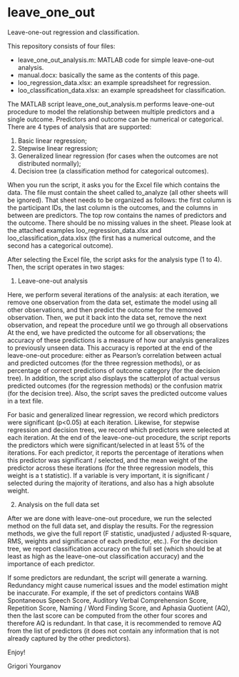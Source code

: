 # leave_one_out
Leave-one-out regression and classification.

This repository consists of four files:

- leave_one_out_analysis.m: MATLAB code for simple leave-one-out analysis.
- manual.docx: basically the same as the contents of this page.
- loo_regression_data.xlsx: an example spreadsheet for regression.
- loo_classification_data.xlsx: an example spreadsheet for classification.

The MATLAB script leave_one_out_analysis.m performs leave-one-out procedure to model the relationship between multiple predictors and a single outcome. Predictors and outcome can be numerical or categorical. There are 4 types of analysis that are supported:

1)	Basic linear regression;
2)	Stepwise linear regression;
3)	Generalized linear regression (for cases when the outcomes are not distributed normally);
4)	Decision tree (a classification method for categorical outcomes).

When you run the script, it asks you for the Excel file which contains the data. The file must contain the sheet called to_analyze (all other sheets will be ignored). That sheet needs to be organized as follows: the first column is the participant IDs, the last column is the outcomes, and the columns in between are predictors. The top row contains the names of predictors and the outcome. There should be no missing values in the sheet. Please look at the attached examples loo_regression_data.xlsx and loo_classification_data.xlsx (the first has a numerical outcome, and the second has a categorical outcome).

After selecting the Excel file, the script asks for the analysis type (1 to 4). Then, the script operates in two stages:

1.	Leave-one-out analysis

Here, we perform several iterations of the analysis: at each iteration, we remove one observation from the data set, estimate the model using all other observations, and then predict the outcome for the removed observation. Then, we put it back into the data set, remove the next observation, and repeat the procedure until we go through all observations At the end, we have predicted the outcome for all observations; the accuracy of these predictions is a measure of how our analysis generalizes to previously unseen data. This accuracy is reported at the end of the leave-one-out procedure: either as Pearson’s correlation between actual and predicted outcomes (for the three regression methods), or as percentage of correct predictions of outcome category (for the decision tree). In addition, the script also displays the scatterplot of actual versus predicted outcomes (for the regression methods) or the confusion matrix (for the decision tree). Also, the script saves the predicted outcome values in a text file.

For basic and generalized linear regression, we record which predictors were significant (p<0.05) at each iteration. Likewise, for stepwise regression and decision trees, we record which predictors were selected at each iteration. At the end of the leave-one-out procedure, the script reports the predictors which were significant/selected in at least 5% of the iterations. For each predictor, it reports the percentage of iterations when this predictor was significant / selected, and the mean weight of the predictor across these iterations (for the three regression models, this weight is a t statistic). If a variable is very important, it is significant / selected during the majority of iterations, and also has a high absolute weight.


2.	Analysis on the full data set

After we are done with leave-one-out procedure, we run the selected method on the full data set, and display the results. For the regression methods, we give the full report (F statistic, unadjusted / adjusted R-square, RMS, weights and significance of each predictor, etc.). For the decision tree, we report classification accuracy on the full set (which should be at least as high as the leave-one-out classification accuracy) and the importance of each predictor.

If some predictors are redundant, the script will generate a warning. Redundancy might cause numerical issues and the model estimation might be inaccurate. For example, if the set of predictors contains WAB Spontaneous Speech Score, Auditory Verbal Comprehension Score, Repetition Score, Naming / Word Finding Score, and Aphasia Quotient (AQ), then the last score can be computed from the other four scores and therefore AQ is redundant. In that case, it is recommended to remove AQ from the list of predictors (it does not contain any information that is not already captured by the other predictors).

Enjoy!

Grigori Yourganov

